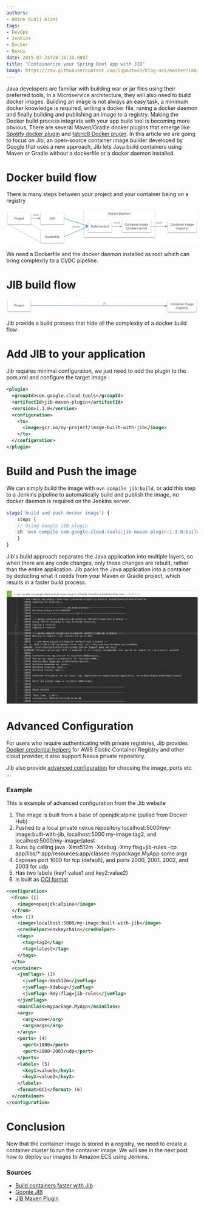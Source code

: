 ```yaml
---
authors:
- Amine Ouali Alami
tags:
- DevOps
- Jenkins
- Docker
- Nexus
date: 2019-07-24T20:16:10.000Z
title: "Containerize your Spring Boot app with JIB"
image: https://raw.githubusercontent.com/ippontech/blog-usa/master/images/2019/07/container-2539942_1920.jpg
---
```

Java developers are familiar with building war or jar files using their preferred tools, In a Microservice architecture, they will also need to build docker images. 
Building an image is not always an easy task, a minimum docker knowledge is required, writing a docker file, runing a docker daemon and finally building and publishing an image to a registry.
Making the Docker build process integrate with your app build tool is becoming more obvious, There are several Maven/Gradle docker plugins that emerge like [Spotify docker plugin](https://github.com/spotify/dockerfile-maven) and [fabric8 Docker plugin](https://github.com/fabric8io/docker-maven-plugin).
In this article we are going to focus on Jib, an open-source container image builder developed by Google that uses a new approach,
Jib lets Java build containers using Maven or Gradle without a dockerfile or a docker daemon installed.



# Docker build flow
There is many steps between your project and your container being on a registry

![01](https://raw.githubusercontent.com/ippontech/blog-usa/master/images/2019/07/docker_build_flow.png)

We need a Dockerfile and the docker daemon installed as root which can bring complexity to a CI/DC pipeline.

# JIB build flow
![02](https://raw.githubusercontent.com/ippontech/blog-usa/master/images/2019/07/jib_build_flow.png)

Jib provide a build process that hide all the complexity of a docker build flow

# Add JIB to your application
Jib requires minimal configuration, we just need to add the plugin to the pom.xml and configure the target image :

```xml
<plugin>
  <groupId>com.google.cloud.tools</groupId>
  <artifactId>jib-maven-plugin</artifactId>
  <version>1.3.0</version>
  <configuration>
    <to>
      <image>gcr.io/my-project/image-built-with-jib</image>
    </to>
  </configuration>
</plugin>
```

# Build and Push the image
We can simply build the image with ``` mvn compile jib:build ```,
or add this step to a Jenkins pipeline to automatically build and publish the image, no docker daemon is required on the Jenkins server.

```js
stage('build and push docker image') {
    steps {
    // Using Google JIB plugin                                                                                                         
    sh 'mvn compile com.google.cloud.tools:jib-maven-plugin:1.3.0:build'
    }
}
```
Jib's build approach separates the Java application into multiple layers, so when there are any code changes, only those changes are rebuilt, rather than the entire application. Jib packs the Java application into a container by deducting what it needs from your Maven or Gradle project, which results in a faster build process.

![03](https://raw.githubusercontent.com/ippontech/blog-usa/master/images/2019/07/JibBuildJenkins.png)


# Advanced Configuration
For users who require authenticating with private registries, Jib provides [Docker credential helpers](https://github.com/GoogleContainerTools/jib/tree/master/jib-maven-plugin#using-docker-credential-helpers) for AWS Elastic Container Registry and other cloud provider, it also support Nexus private repository.

Jib also provide [advanced configuration](https://github.com/GoogleContainerTools/jib/tree/master/jib-maven-plugin#extended-usage) for choosing the image, ports etc ...
### Example
This is example of advanced configuration from the Jib website
1. The image is built from a base of openjdk:alpine (pulled from Docker Hub)
1. Pushed to a local private nexus repository localhost:5000/my-image:built-with-jib, localhost:5000 my-image:tag2, and localhost:5000/my-image:latest
1. Runs by calling java -Xms512m -Xdebug -Xmy:flag=jib-rules -cp app/libs/*:app/resources:app/classes mypackage.MyApp some args
1. Exposes port 1000 for tcp (default), and ports 2000, 2001, 2002, and 2003 for udp
1. Has two labels (key1:value1 and key2:value2)
1. Is built as [OCI format](https://github.com/opencontainers/image-spec)

```xml
<configuration>
  <from> (1)
    <image>openjdk:alpine</image> 
  </from>
  <to> (2)
    <image>localhost:5000/my-image:built-with-jib</image>
    <credHelper>osxkeychain</credHelper>
    <tags>
      <tag>tag2</tag>
      <tag>latest</tag>
    </tags>
  </to>
  <container> 
    <jvmFlags> (3)
      <jvmFlag>-Xms512m</jvmFlag>
      <jvmFlag>-Xdebug</jvmFlag>
      <jvmFlag>-Xmy:flag=jib-rules</jvmFlag>
    </jvmFlags>
    <mainClass>mypackage.MyApp</mainClass>
    <args>
      <arg>some</arg>
      <arg>args</arg>
    </args>
    <ports> (4)
      <port>1000</port>
      <port>2000-2003/udp</port>
    </ports>
    <labels> (5)
      <key1>value1</key1>
      <key2>value2</key2>
    </labels>
    <format>OCI</format> (6)
  </container>
</configuration>
```



# Conclusion
Now that the container image is stored in a registry, we need to create a container cluster to run the container image.
We will see in the next post how to deploy our images to Amazon ECS using Jenkins.




### Sources
* [Build containers faster with Jib](https://www.youtube.com/watch?v=H6gR_Cv4yWI)
* [Google JIB](https://github.com/GoogleContainerTools/jib)
* [JIB Maven Plugin](https://github.com/GoogleContainerTools/jib/tree/master/jib-maven-plugin)
